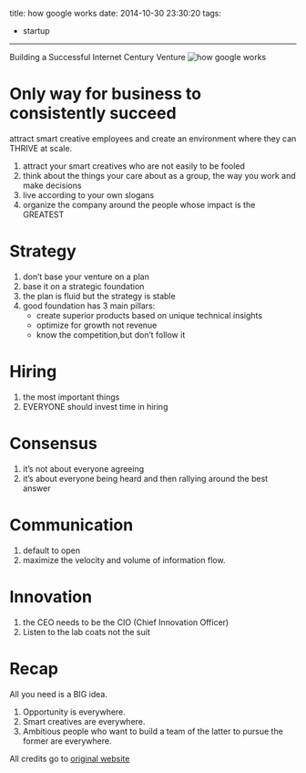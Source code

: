 title: how google works
date: 2014-10-30 23:30:20
tags:
- startup
---
Building a Successful Internet Century Venture
![how google works](http://xintent-blog.qiniudn.com/xintent-blogs-photos938AAA955F2B4108B8232DEAD666D49E.jpg)
<!--more-->
# Only way for business to consistently succeed

attract smart creative employees and create an environment where they can THRIVE at scale.

1. attract your smart creatives who are not easily to be fooled
2. think about the things your care about as a group, the way you work and make decisions
3. live according to your own slogans
4. organize the company around the people whose impact is the GREATEST

# Strategy

1. don’t base your venture on a plan
2. base it on a strategic foundation
3. the plan is fluid but the strategy is stable
4. good foundation has 3 main pillars:
	- create superior products based on unique technical insights
	- optimize for growth not revenue
	- know the competition,but don’t follow it

# Hiring

1. the most important things
2. EVERYONE should invest time in hiring

# Consensus

1. it’s not about everyone agreeing
2. it’s about everyone being heard and then rallying around the best answer

# Communication

1. default to open
2. maximize the velocity and volume of information flow.

# Innovation

1. the CEO needs to be the CIO (Chief Innovation Officer)
2. Listen to the lab coats not the suit

# Recap

All you need is a BIG idea.

1. Opportunity is everywhere.
2. Smart creatives are everywhere.
3. Ambitious people who want to build a team of the latter to pursue the former are everywhere.

All credits go to [original website](http://www.howgoogleworks.net)  
